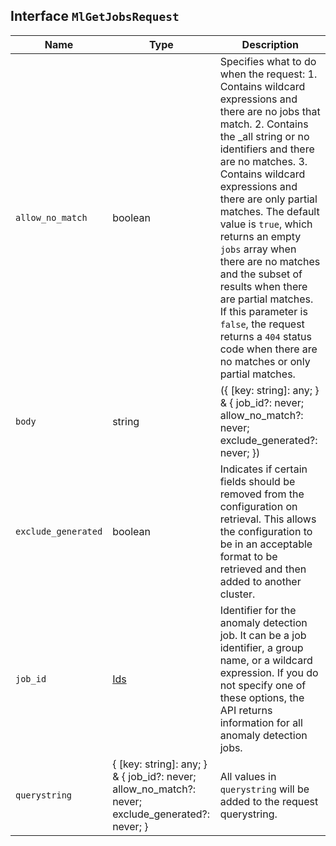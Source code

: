 ## Interface `MlGetJobsRequest`

| Name | Type | Description |
| - | - | - |
| `allow_no_match` | boolean | Specifies what to do when the request: 1. Contains wildcard expressions and there are no jobs that match. 2. Contains the _all string or no identifiers and there are no matches. 3. Contains wildcard expressions and there are only partial matches. The default value is `true`, which returns an empty `jobs` array when there are no matches and the subset of results when there are partial matches. If this parameter is `false`, the request returns a `404` status code when there are no matches or only partial matches. |
| `body` | string | ({ [key: string]: any; } & { job_id?: never; allow_no_match?: never; exclude_generated?: never; }) | All values in `body` will be added to the request body. |
| `exclude_generated` | boolean | Indicates if certain fields should be removed from the configuration on retrieval. This allows the configuration to be in an acceptable format to be retrieved and then added to another cluster. |
| `job_id` | [Ids](./Ids.md) | Identifier for the anomaly detection job. It can be a job identifier, a group name, or a wildcard expression. If you do not specify one of these options, the API returns information for all anomaly detection jobs. |
| `querystring` | { [key: string]: any; } & { job_id?: never; allow_no_match?: never; exclude_generated?: never; } | All values in `querystring` will be added to the request querystring. |
